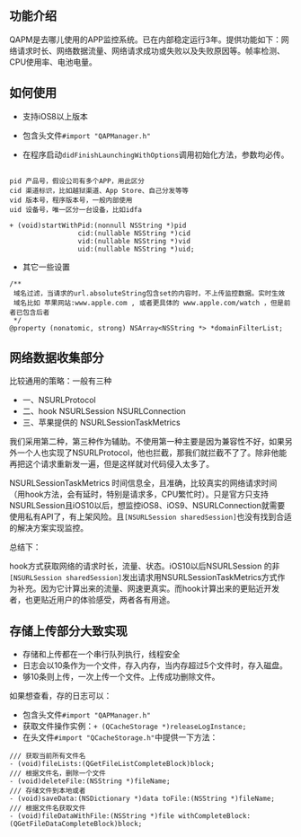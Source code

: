 ## 功能介绍

QAPM是去哪儿使用的APP监控系统。已在内部稳定运行3年。提供功能如下：网络请求时长、网络数据流量、网络请求成功或失败以及失败原因等。帧率检测、CPU使用率、电池电量。

## 如何使用

* 支持iOS8以上版本
* 包含头文件`#import "QAPManager.h"`

* 在程序启动`didFinishLaunchingWithOptions`调用初始化方法，参数均必传。

```

pid 产品号，假设公司有多个APP，用此区分
cid 渠道标识，比如越狱渠道、App Store、自己分发等等
vid 版本号，程序版本号，一般内部使用
uid 设备号，唯一区分一台设备，比如idfa

+ (void)startWithPid:(nonnull NSString *)pid
                 cid:(nullable NSString *)cid
                 vid:(nullable NSString *)vid
                 uid:(nullable NSString *)uid;
```



* 其它一些设置

```
/**
 域名过滤，当请求的url.absoluteString包含set的内容时，不上传监控数据。实时生效
 域名比如 苹果网站:www.apple.com , 或者更具体的 www.apple.com/watch ，但是前者已包含后者
 */
@property (nonatomic, strong) NSArray<NSString *> *domainFilterList;
```

## 网络数据收集部分

比较通用的策略：一般有三种

* 一、NSURLProtocol
* 二、hook NSURLSession NSURLConnection
* 三、苹果提供的 NSURLSessionTaskMetrics

我们采用第二种，第三种作为辅助。不使用第一种主要是因为兼容性不好，如果另外一个人也实现了NSURLProtocol，他也拦截，那我们就拦截不了了。除非他能再把这个请求重新发一遍，但是这样就对代码侵入太多了。

NSURLSessionTaskMetrics 时间信息全，且准确，比较真实的网络请求时间（用hook方法，会有延时，特别是请求多，CPU繁忙时）。只是官方只支持NSURLSession且iOS10以后，想监控iOS8、iOS9、NSURLConnection就需要使用私有API了，有上架风险。且`[NSURLSession sharedSession]`也没有找到合适的解决方案实现监控。

总结下：

hook方式获取网络的请求时长，流量、状态。iOS10以后NSURLSession 的非`[NSURLSession sharedSession]`发出请求用NSURLSessionTaskMetrics方式作为补充。因为它计算出来的流量、网速更真实。而hook计算出来的更贴近开发者，也更贴近用户的体验感受，两者各有用途。


## 存储上传部分大致实现

* 存储和上传都在一个串行队列执行，线程安全
* 日志会以10条作为一个文件，存入内存，当内存超过5个文件时，存入磁盘。
* 够10条则上传，一次上传一个文件。上传成功删除文件。

如果想查看，存的日志可以：

* 包含头文件`#import "QAPManager.h"`
* 获取文件操作实例：`+ (QCacheStorage *)releaseLogInstance;`
* 在头文件`#import "QCacheStorage.h"`中提供一下方法：

```
/// 获取当前所有文件名
- (void)fileLists:(QGetFileListCompleteBlock)block;
/// 根据文件名，删除一个文件
- (void)deleteFile:(NSString *)fileName;
/// 存储文件到本地或者
- (void)saveData:(NSDictionary *)data toFile:(NSString *)fileName;
/// 根据文件名获取文件
- (void)fileDataWithFile:(NSString *)file withCompleteBlock:(QGetFileDataCompleteBlock)block;
```






